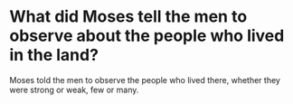 # What did Moses tell the men to observe about the people who lived in the land?

Moses told the men to observe the people who lived there, whether they were strong or weak, few or many.
